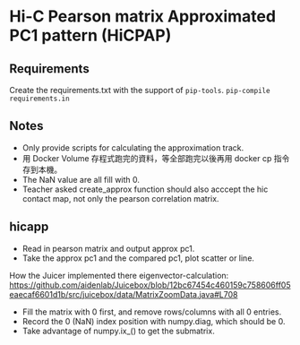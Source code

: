 # Hi-C Pearson matrix Approximated PC1 pattern (HiCPAP)

## Requirements
Create the requirements.txt with the support of `pip-tools`.
`pip-compile requirements.in`

## Notes
* Only provide scripts for calculating the approximation track.
* 用 Docker Volume 存程式跑完的資料，等全部跑完以後再用 docker cp 指令存到本機。
* The NaN value are all fill with 0.
* Teacher asked create_approx function should also acccept the hic contact map, not only the pearson correlation matrix.

## hicapp

* Read in pearson matrix and output approx pc1.
* Take the approx pc1 and the compared pc1, plot scatter or line.

How the Juicer implemented there eigenvector-calculation:
https://github.com/aidenlab/Juicebox/blob/12bc67454c460159c758606ff05eaecaf6601d1b/src/juicebox/data/MatrixZoomData.java#L708

* Fill the matrix with 0 first, and remove rows/columns with all 0 entries.
* Record the 0 (NaN) index position with numpy.diag, which should be 0.
* Take advantage of numpy.ix_() to get the submatrix.
